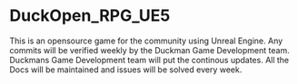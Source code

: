 # DuckOpen_RPG_UE5

This is an opensource game for the community using Unreal Engine. Any commits will be verified weekly by the Duckman Game Development team. 
Duckmans Game Development team will put the continous updates. 
All the Docs will be maintained and issues will be solved every week.
